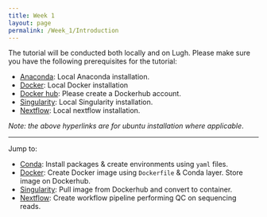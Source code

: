 ```yaml
---
title: Week 1
layout: page
permalink: /Week_1/Introduction
---
```


The tutorial will be conducted both locally and on Lugh. Please make sure you have the following prerequisites for the tutorial:
 - [Anaconda](https://www.anaconda.com/products/individual): Local Anaconda installation.
 - [Docker](https://docs.docker.com/engine/install/ubuntu/): Local Docker installation
 - [Docker hub](https://hub.docker.com/): Please create a Dockerhub account.
 - [Singularity](https://singularity.lbl.gov/install-linux): Local Singularity installation.
 - [Nextflow](https://www.nextflow.io/docs/latest/getstarted.html#installation): Local nextflow installation.

*Note: the above hyperlinks are for ubuntu installation where applicable*.

***

Jump to:

- [Conda](http://barrydigby.github.io/Week_1/Conda): Install packages & create environments using `yaml` files.
- [Docker](http://barrydigby.github.io/Week_1/Docker): Create Docker image using `Dockerfile` & Conda layer. Store image on Dockerhub.
- [Singularity](http://barrydigby.github.io/Week_1/Singularity): Pull image from Dockerhub and convert to container.
- [Nextflow](http://barrydigby.github.io/Week_1/Nextflow): Create workflow pipeline performing QC on sequencing reads.
